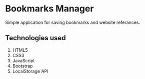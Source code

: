 # Bookmarks Manager

Simple application for saving bookmarks and website referances.

## Technologies used
1. HTML5
2. CSS3
3. JavaScript
4. Bootstrap
5. LocalStorage API
